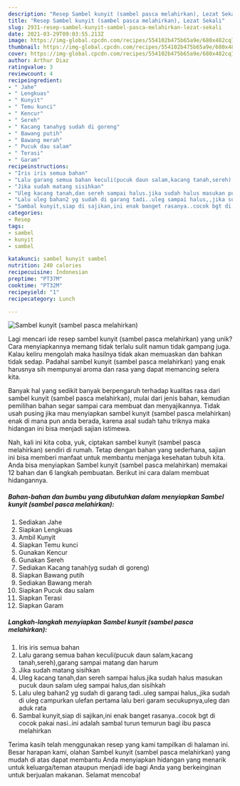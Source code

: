 ```yaml
---
description: "Resep Sambel kunyit (sambel pasca melahirkan), Lezat Sekali"
title: "Resep Sambel kunyit (sambel pasca melahirkan), Lezat Sekali"
slug: 2931-resep-sambel-kunyit-sambel-pasca-melahirkan-lezat-sekali
date: 2021-03-29T09:03:55.213Z
image: https://img-global.cpcdn.com/recipes/554102b475b65a9e/680x482cq70/sambel-kunyit-sambel-pasca-melahirkan-foto-resep-utama.jpg
thumbnail: https://img-global.cpcdn.com/recipes/554102b475b65a9e/680x482cq70/sambel-kunyit-sambel-pasca-melahirkan-foto-resep-utama.jpg
cover: https://img-global.cpcdn.com/recipes/554102b475b65a9e/680x482cq70/sambel-kunyit-sambel-pasca-melahirkan-foto-resep-utama.jpg
author: Arthur Diaz
ratingvalue: 3
reviewcount: 4
recipeingredient:
- " Jahe"
- " Lengkuas"
- " Kunyit"
- " Temu kunci"
- " Kencur"
- " Sereh"
- " Kacang tanahyg sudah di goreng"
- " Bawang putih"
- " Bawang merah"
- " Pucuk dau salam"
- " Terasi"
- " Garam"
recipeinstructions:
- "Iris iris semua bahan"
- "Lalu garang semua bahan keculi(pucuk daun salam,kacang tanah,sereh),garang sampai matang dan harum"
- "Jika sudah matang sisihkan"
- "Uleg kacang tanah,dan sereh sampai halus.jika sudah halus masukan pucuk daun salam uleg sampai halus,dan sisihkah"
- "Lalu uleg bahan2 yg sudah di garang tadi..uleg sampai halus,,jika sudah di uleg campurkan ulefan pertama lalu beri garam secukupnya,uleg dan aduk rata"
- "Sambal kunyit,siap di sajikan,ini enak banget rasanya..cocok bgt di cocok pakai nasi..ini adalah sambal turun temurun bagi ibu pasca melahirkan"
categories:
- Resep
tags:
- sambel
- kunyit
- sambel

katakunci: sambel kunyit sambel 
nutrition: 240 calories
recipecuisine: Indonesian
preptime: "PT37M"
cooktime: "PT32M"
recipeyield: "1"
recipecategory: Lunch

---
```



![Sambel kunyit (sambel pasca melahirkan)](https://img-global.cpcdn.com/recipes/554102b475b65a9e/680x482cq70/sambel-kunyit-sambel-pasca-melahirkan-foto-resep-utama.jpg)

Lagi mencari ide resep sambel kunyit (sambel pasca melahirkan) yang unik? Cara menyiapkannya memang tidak terlalu sulit namun tidak gampang juga. Kalau keliru mengolah maka hasilnya tidak akan memuaskan dan bahkan tidak sedap. Padahal sambel kunyit (sambel pasca melahirkan) yang enak harusnya sih mempunyai aroma dan rasa yang dapat memancing selera kita.



Banyak hal yang sedikit banyak berpengaruh terhadap kualitas rasa dari sambel kunyit (sambel pasca melahirkan), mulai dari jenis bahan, kemudian pemilihan bahan segar sampai cara membuat dan menyajikannya. Tidak usah pusing jika mau menyiapkan sambel kunyit (sambel pasca melahirkan) enak di mana pun anda berada, karena asal sudah tahu triknya maka hidangan ini bisa menjadi sajian istimewa.


Nah, kali ini kita coba, yuk, ciptakan sambel kunyit (sambel pasca melahirkan) sendiri di rumah. Tetap dengan bahan yang sederhana, sajian ini bisa memberi manfaat untuk membantu menjaga kesehatan tubuh kita. Anda bisa menyiapkan Sambel kunyit (sambel pasca melahirkan) memakai 12 bahan dan 6 langkah pembuatan. Berikut ini cara dalam membuat hidangannya.

<!--inarticleads1-->

##### Bahan-bahan dan bumbu yang dibutuhkan dalam menyiapkan Sambel kunyit (sambel pasca melahirkan):

1. Sediakan  Jahe
1. Siapkan  Lengkuas
1. Ambil  Kunyit
1. Siapkan  Temu kunci
1. Gunakan  Kencur
1. Gunakan  Sereh
1. Sediakan  Kacang tanah(yg sudah di goreng)
1. Siapkan  Bawang putih
1. Sediakan  Bawang merah
1. Siapkan  Pucuk dau salam
1. Siapkan  Terasi
1. Siapkan  Garam




<!--inarticleads2-->

##### Langkah-langkah menyiapkan Sambel kunyit (sambel pasca melahirkan):

1. Iris iris semua bahan
1. Lalu garang semua bahan keculi(pucuk daun salam,kacang tanah,sereh),garang sampai matang dan harum
1. Jika sudah matang sisihkan
1. Uleg kacang tanah,dan sereh sampai halus.jika sudah halus masukan pucuk daun salam uleg sampai halus,dan sisihkah
1. Lalu uleg bahan2 yg sudah di garang tadi..uleg sampai halus,,jika sudah di uleg campurkan ulefan pertama lalu beri garam secukupnya,uleg dan aduk rata
1. Sambal kunyit,siap di sajikan,ini enak banget rasanya..cocok bgt di cocok pakai nasi..ini adalah sambal turun temurun bagi ibu pasca melahirkan




Terima kasih telah menggunakan resep yang kami tampilkan di halaman ini. Besar harapan kami, olahan Sambel kunyit (sambel pasca melahirkan) yang mudah di atas dapat membantu Anda menyiapkan hidangan yang menarik untuk keluarga/teman ataupun menjadi ide bagi Anda yang berkeinginan untuk berjualan makanan. Selamat mencoba!
